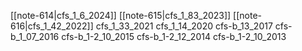 [[note-614|cfs_1_6_2024]]
[[note-615|cfs_1_83_2023]]
[[note-616|cfs_1_42_2022]]
cfs_1_33_2021
cfs_1_14_2020
cfs-b_13_2017
cfs-b_1_07_2016
cfs-b_1-2_10_2015
cfs-b_1-2_12_2014
cfs-b_1-2_10_2013